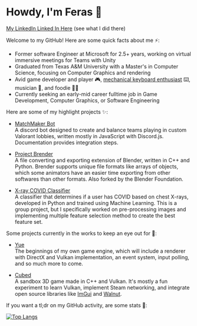 Howdy, I'm Feras 👋
======

<!-- (Include LinkedIn and Website here) -->
[My LinkedIn Linked In Here](https://linkedin.com/in/feraskhemakhem) (see what I did there)

Welcome to my GitHub! Here are some quick facts about me ⚡:
- Former software Engineer at Microsoft for 2.5+ years, working on virtual immersive meetings for Teams with Unity
- Graduated from Texas A&M University with a Master's in Computer Science, focusing on Computer Graphics and rendering
- Avid game developer and player 🎮, [mechanical keyboard enthusiast](https://www.reddit.com/r/MechanicalKeyboards/) ⌨️, musician 🎹, and foodie 🧋🥘
- Currently seeking an early-mid career fulltime job in Game Development, Computer Graphics, or Software Engineering
<!-- - My GitHub is only a starting place! Most of my games are not here, but you can find my best games on [itch.io](itch.io/dashboard) -->

Here are some of my highlight projects ✨:

- [MatchMaker Bot](https://github.com/feraskhemakhem/MatchMaker)<br>
  A discord bot designed to create and balance teams playing in custom Valorant lobbies, written mostly in JavaScript with Discord.js. Documentation provides integration steps.

- [Project Brender](https://github.com/sueda/brender) <br>
  A file converting and exporting extension of Blender, written in C++ and Python. Brender supports unique file formats like arrays of objects, which some animators have an easier time exporting from other softwares than other formats. Also forked by the Blender Foundation.

- [X-ray COVID Classifier](https://github.com/jeff-hykin/x-flow-team)<br>
  A classifier that determines if a user has COVID based on chest X-rays, developed in Python and trained using Machine Learning. This is a group project, but I specifically worked on pre-processing images and implementing multiple feature selection method to create the best feature set.

Some projects currently in the works to keep an eye out for 🔨:
- [Yue](https://github.com/feraskhemakhem/Yue)<br>
  The beginnings of my own game engine, which will include a renderer with DirectX and Vulkan implementation, an event system, input polling, and so much more to come.

- [Cubed](https://github.com/feraskhemakhem/Cubed)<br>
  A sandbox 3D game made in C++ and Vulkan. It's mostly a fun experiment to learn Vulkan, implement Steam networking, and integrate open source libraries like [ImGui](https://github.com/ocornut/imgui) and [Walnut](https://github.com/StudioCherno/Walnut).
  
If you want a tl;dr on my GitHub activity, are some stats 🤔:

[![Top Langs](https://github-readme-stats.vercel.app/api/top-langs/?username=feraskhemakhem&layout=compact)](https://github.com/feraskhemakhem)
